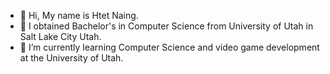 - 👋 Hi, My name is Htet Naing.
- 👀 I obtained Bachelor's in Computer Science from University of Utah in Salt Lake City Utah. 
- 🌱 I’m currently learning Computer Science and video game development at the University of Utah. 

<!---
Htet7393/Htet7393 is a ✨ special ✨ repository because its `README.md` (this file) appears on your GitHub profile.
You can click the Preview link to take a look at your changes.
--->
